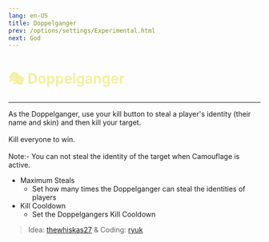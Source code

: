 ```yaml
---
lang: en-US
title: Doppelganger
prev: /options/settings/Experimental.html
next: God
---
```


# <font color=#f1f0a1>🎭 <b>Doppelganger</b></font> <Badge text="Neutral" type="tip" vertical="middle"/>
---

As the Doppelganger, use your kill button to steal a player's identity (their name and skin) and then kill your target.<br><br>
Kill everyone to win.<br><br>
Note:- You can not steal the identity of the target when Camouflage is active.
* Maximum Steals
  * Set how many times the Doppelganger can steal the identities of players
* Kill Cooldown
  * Set the Doppelgangers Kill Cooldown

> Idea: [thewhiskas27](#) & Coding: [ryuk](#)